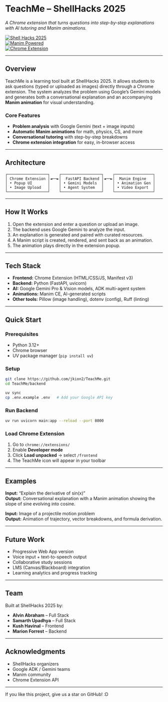 # TeachMe – ShellHacks 2025

*A Chrome extension that turns questions into step-by-step explanations with AI tutoring and Manim animations.*

[![Shell Hacks 2025](https://img.shields.io/badge/Shell%20Hacks-2025-blue?style=for-the-badge)](https://shellhacks.net/)  
[![Manim Powered](https://img.shields.io/badge/Manim-Powered-orange?style=for-the-badge)](https://manim.community/)  
[![Chrome Extension](https://img.shields.io/badge/Chrome-Extension-4285F4?style=for-the-badge)](https://developer.chrome.com/docs/extensions/)  

---

## Overview

TeachMe is a learning tool built at ShellHacks 2025. It allows students to ask questions (typed or uploaded as images) directly through a Chrome extension. The system analyzes the problem using Google’s Gemini models and generates both a conversational explanation and an accompanying **Manim animation** for visual understanding.

### Core Features
- **Problem analysis** with Google Gemini (text + image inputs)  
- **Automatic Manim animations** for math, physics, CS, and more  
- **Conversational tutoring** with step-by-step breakdowns  
- **Chrome extension integration** for easy, in-browser access  

---

## Architecture

```
┌──────────────────┐    ┌──────────────────┐    ┌─────────────────┐
│ Chrome Extension │◄──►│  FastAPI Backend │◄──►│  Manim Engine   │
│ • Popup UI       │    │ • Gemini Models  │    │ • Animation Gen │
│ • Image Upload   │    │ • Agent System   │    │ • Video Export  │
└──────────────────┘    └──────────────────┘    └─────────────────┘
```

---

## How It Works

1. Open the extension and enter a question or upload an image.  
2. The backend uses Google Gemini to analyze the input.  
3. An explanation is generated and paired with curated resources.  
4. A Manim script is created, rendered, and sent back as an animation.  
5. The animation plays directly in the extension popup.  

---

## Tech Stack

- **Frontend:** Chrome Extension (HTML/CSS/JS, Manifest v3)  
- **Backend:** Python (FastAPI, uvicorn)  
- **AI:** Google Gemini Pro & Vision models, ADK multi-agent system  
- **Animations:** Manim CE, AI-generated scripts  
- **Other tools:** Pillow (image handling), dotenv (config), Ruff (linting)  

---

## Quick Start

### Prerequisites
- Python 3.12+  
- Chrome browser  
- UV package manager (`pip install uv`)  

### Setup
```bash
git clone https://github.com/jkion2/TeachMe.git
cd TeachMe/backend

uv sync
cp .env.example .env   # Add your Google API key
```

### Run Backend
```bash
uv run uvicorn main:app --reload --port 8000
```

### Load Chrome Extension
1. Go to `chrome://extensions/`  
2. Enable **Developer mode**  
3. Click **Load unpacked** → select `/frontend`  
4. The TeachMe icon will appear in your toolbar  

---

## Examples

**Input:** “Explain the derivative of sin(x)”  
**Output:** Conversational explanation with a Manim animation showing the slope of sine evolving into cosine.  

**Input:** Image of a projectile motion problem  
**Output:** Animation of trajectory, vector breakdowns, and formula derivation.  

---

## Future Work

- Progressive Web App version  
- Voice input + text-to-speech output  
- Collaborative study sessions  
- LMS (Canvas/Blackboard) integration  
- Learning analytics and progress tracking  

---

## Team

Built at ShellHacks 2025 by:  
- **Alvin Abraham** – Full Stack 
- **Samarth Upadhya** – Full Stack 
- **Kush Havinal** – Frontend   
- **Marion Forrest** – Backend     

---

## Acknowledgments
- ShellHacks organizers  
- Google ADK / Gemini teams  
- Manim community  
- Chrome Extension API  

---

If you like this project, give us a star on GitHub! :D 

